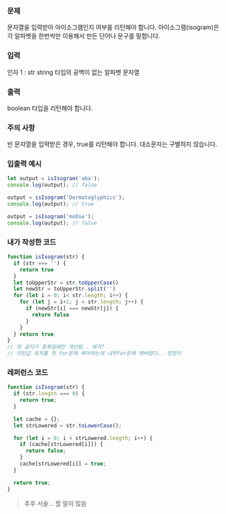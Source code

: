 ### 문제
문자열을 입력받아 아이소그램인지 여부를 리턴해야 합니다. 아이소그램(isogram)은 각 알파벳을 한번씩만 이용해서 만든 단어나 문구를 말합니다.

### 입력
인자 1 : str
string 타입의 공백이 없는 알파벳 문자열

### 출력
boolean 타입을 리턴해야 합니다.

### 주의 사항
빈 문자열을 입력받은 경우, true를 리턴해야 합니다.
대소문자는 구별하지 않습니다.

### 입출력 예시
```js
let output = isIsogram('aba');
console.log(output); // false

output = isIsogram('Dermatoglyphics');
console.log(output); // true

output = isIsogram('moOse');
console.log(output); // false
```

### 내가 작성한 코드
```js
function isIsogram(str) {
  if (str === '') {
    return true
  }
  let toUpperStr = str.toUpperCase()
  let newStr = toUpperStr.split('')
  for (let i = 0; i< str.length; i++) {
    for (let j = i+1; j < str.length; j++) {
      if (newStr[i] === newStr[j]) {
        return false
      }
    }
  } return true
}
// 첫 글자가 중복일때만 계산됨.. 왜지? 
// 리턴값 위치를 첫 for문에 해야하는데 내부for문에 해버렸다.. 멍청이
```

### 레퍼런스 코드
```js
function isIsogram(str) {
  if (str.length === 0) {
    return true;
  }

  let cache = {};
  let strLowered = str.toLowerCase();

  for (let i = 0; i < strLowered.length; i++) {
    if (cache[strLowered[i]]) {
      return false;
    }
    cache[strLowered[i]] = true;
  }

  return true;
}
```

> 추후 서술... 할 말이 많음